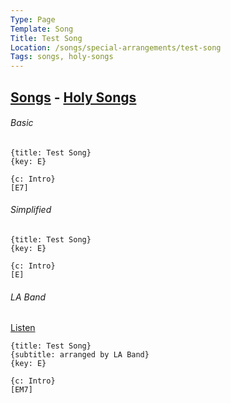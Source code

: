 ```yaml
---
Type: Page
Template: Song
Title: Test Song
Location: /songs/special-arrangements/test-song
Tags: songs, holy-songs
---
```


## [Songs](/songs) - [Holy Songs](/songs/holy-songs)

###### Basic

```chordpro
{title: Test Song}
{key: E}

{c: Intro}
[E7]
```

###### Simplified

```chordpro
{title: Test Song}
{key: E}

{c: Intro}
[E]
```

###### LA Band

[Listen](https://www.youtube.com/watch?v=UkcH5aXRWlo)

```chordpro
{title: Test Song}
{subtitle: arranged by LA Band}
{key: E}

{c: Intro}
[EM7]
```
